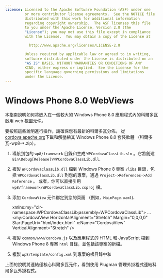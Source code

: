 ```yaml
---
license: Licensed to the Apache Software Foundation (ASF) under one
         or more contributor license agreements.  See the NOTICE file
         distributed with this work for additional information
         regarding copyright ownership.  The ASF licenses this file
         to you under the Apache License, Version 2.0 (the
         "License"); you may not use this file except in compliance
         with the License.  You may obtain a copy of the License at

           http://www.apache.org/licenses/LICENSE-2.0

         Unless required by applicable law or agreed to in writing,
         software distributed under the License is distributed on an
         "AS IS" BASIS, WITHOUT WARRANTIES OR CONDITIONS OF ANY
         KIND, either express or implied.  See the License for the
         specific language governing permissions and limitations
         under the License.
---
```


# Windows Phone 8.0 WebViews

本指南說明如何將嵌入在一個較大的 Windows Phone 8.0 應用程式內的科爾多瓦啟用 web 視圖元件。

要按照這些說明進行操作，請確保您有最新的科爾多瓦分佈。 從[cordova.apache.org](http://cordova.apache.org)下載和解壓縮其 Windows Phone 8.0 套裝軟體 （科爾多瓦-wp8-*.zip）。

  1. 導航到包的 `wp8/framework` 目錄和生成 `WPCordovaClassLib.sln` 。它將創建`Bin\Debug[Release]\WPCordovaClassLib.dll`.

  2. 複製 `WPCordovaClassLib.dll` 檔到 Windows Phone 8 專案 `/libs` 目錄，包括 `WPCordovaClassLib.dll` 到您的專案，通過 `Project->References->Add Reference` 。 或者，你可以直接引用 `wp8/framework/WPCordovaClassLib.csproj` 檔。

  3. 添加 `CordovaView` 元件綁定到您的頁面 （例如，`MainPage.xaml`).
    
        xmlns:my="clr-namespace:WPCordovaClassLib;assembly=WPCordovaClassLib">
        ...
        <my:CordovaView HorizontalAlignment="Stretch" Margin="0,0,0,0" 
        StartPageUri="html/index.html" x:Name="CordovaView" VerticalAlignment="Stretch" />
        

  4. 複製 `common/www/cordova.js` 以及應用程式的 HTML 和 JavaScript 檔到 Windows Phone 8 專案 `html` 目錄，並包括該專案的新檔。

  5. 複製 `wp8/template/config.xml` 到專案的根目錄中和

上面的說明將連結僅核心科爾多瓦元件，看到使用 Plugman 管理外掛程式連結科爾多瓦外掛程式。